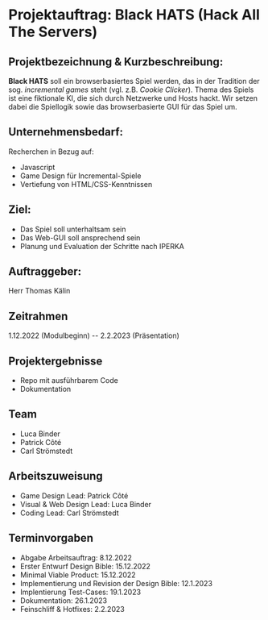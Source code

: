 # Projektauftrag: Black **HATS** (**H**ack **All** **T**he **S**ervers)

## Projektbezeichnung & Kurzbeschreibung:
**Black HATS** soll ein browserbasiertes Spiel werden, das in der Tradition der sog. *incremental games* steht (vgl. z.B. *Cookie Clicker*). Thema des Spiels ist eine fiktionale KI, die sich durch Netzwerke und Hosts hackt. Wir setzen dabei die Spiellogik sowie das browserbasierte GUI für das Spiel um.

## Unternehmensbedarf:
Recherchen in Bezug auf:
- Javascript
- Game Design für Incremental-Spiele
- Vertiefung von HTML/CSS-Kenntnissen

## Ziel:
- Das Spiel soll unterhaltsam sein
- Das Web-GUI soll ansprechend sein
- Planung und Evaluation der Schritte nach IPERKA

## Auftraggeber:
Herr Thomas Kälin

## Zeitrahmen
1.12.2022 (Modulbeginn) -- 2.2.2023 (Präsentation)

## Projektergebnisse
- Repo mit ausführbarem Code
- Dokumentation

## Team
- Luca Binder
- Patrick Côté
- Carl Strömstedt

## Arbeitszuweisung
- Game Design Lead: Patrick Côté
- Visual & Web Design Lead: Luca Binder
- Coding Lead: Carl Strömstedt

## Terminvorgaben
- Abgabe Arbeitsauftrag: 8.12.2022
- Erster Entwurf Design Bible: 15.12.2022
- Minimal Viable Product: 15.12.2022
- Implementierung und Revision der Design Bible: 12.1.2023
- Implentierung Test-Cases: 19.1.2023
- Dokumentation: 26.1.2023
- Feinschliff & Hotfixes: 2.2.2023
